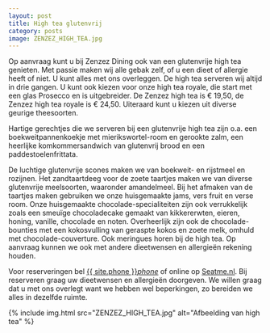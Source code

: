 ```yaml
---
layout: post
title: High tea glutenvrij
category: posts
image: ZENZEZ_HIGH_TEA.jpg
---
```


Op aanvraag kunt u bij Zenzez Dining ook van een glutenvrije high tea genieten.
Met passie maken wij alle gebak zelf, of u een dieet of allergie heeft of niet.
U kunt alles met ons overleggen. De high tea serveren wij altijd in drie gangen.
U kunt ook kiezen voor onze high tea royale, die start met een glas Prosecco en is
uitgebreider. De Zenzez high tea is € 19,50, de Zenzez high tea royale is
€ 24,50. Uiteraard kunt u kiezen uit diverse geurige theesoorten.


Hartige gerechtjes die we serveren bij een glutenvrije high tea zijn o.a. een
boekweitpannenkoekje met mierikswortel-room en gerookte zalm, een heerlijke
komkommersandwich van glutenvrij brood en een paddestoelenfrittata.


De luchtige
glutenvrije scones maken we van boekweit- en rijstmeel en rozijnen. Het
zandtaartdeeg voor de zoete taartjes maken we van diverse glutenvrije
meelsoorten, waaronder amandelmeel.  Bij het afmaken van de taartjes maken
gebruiken we onze huisgemaakte jams, vers fruit en verse room.  Onze huisgemaakte 
chocolade-specialiteiten zijn ook verrukkelijk zoals een smeuïge chocoladecake
gemaakt van kikkererwten, eieren, honing, vanille, chocolade en noten.
Overheerlijk zijn ook de chocolade-bounties met een kokosvulling van geraspte
kokos en zoete melk, omhuld met chocolade-couverture. Ook meringues horen bij
de high tea. Op aanvraag kunnen we ook met andere dieetwensen en allergieën
rekening houden.

Voor reserveringen bel <a href="tel:{{ site.phone }}">{{ site.phone }}</a><a href="tel:{{ site.phone }}"><i class="w3-margin-left material-icons">phone</i></a> of online op <a  href="{{ site.baseurl }}/Reserveren/index.html" target="_ blank">Seatme.nl</a>.
Bij reserveren graag uw dieetwensen en allergieën doorgeven. We willen graag dat
u met ons overlegt want we hebben wel beperkingen, zo bereiden we alles in dezelfde ruimte.

{% include img.html src="ZENZEZ_HIGH_TEA.jpg" alt="Afbeelding van high tea" %}

